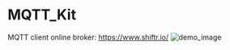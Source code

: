 # MQTT_Kit
MQTT client online
broker: https://www.shiftr.io/
![demo_image](https://github.com/GIAAIL/MQTT_Kit/blob/main/2023-08-30%2016-07-38_2.gif)

